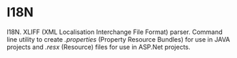 I18N
====

I18N. XLIFF (XML Localisation Interchange File Format) parser. Command line utility to create *.properties* (Property Resource Bundles) for use in JAVA projects and *.resx* (Resource) files for use in ASP.Net projects.
